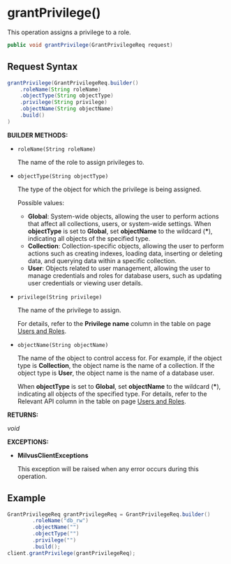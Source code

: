 # grantPrivilege()

This operation assigns a privilege to a role.

```java
public void grantPrivilege(GrantPrivilegeReq request)
```

## Request Syntax

```java
grantPrivilege(GrantPrivilegeReq.builder()
    .roleName(String roleName)
    .objectType(String objectType)
    .privilege(String privilege)
    .objectName(String objectName)
    .build()
)
```

**BUILDER METHODS:**

- `roleName(String roleName)`

    The name of the role to assign privileges to.

- `objectType(String objectType)`

    The type of the object for which the privilege is being assigned.

    Possible values:

    - __Global__: System-wide objects, allowing the user to perform actions that affect all collections, users, or system-wide settings. When __objectType__ is set to __Global__, set __objectName__ to the wildcard (__*__), indicating all objects of the specified type.
    - __Collection__: Collection-specific objects, allowing the user to perform actions such as creating indexes, loading data, inserting or deleting data, and querying data within a specific collection.
    - __User__: Objects related to user management, allowing the user to manage credentials and roles for database users, such as updating user credentials or viewing user details.

- `privilege(String privilege)`

    The name of the privilege to assign. 

    For details, refer to the **Privilege name** column in the table on page [Users and Roles](https://milvus.io/docs/users_and_roles.md).

- `objectName(String objectName)`

    The name of the object to control access for. For example, if the object type is __Collection__, the object name is the name of a collection. If the object type is __User__, the object name is the name of a database user.

    When __objectType__ is set to __Global__, set __objectName__ to the wildcard (__*__), indicating all objects of the specified type. For details, refer to the Relevant API column in the table on page [Users and Roles](https://milvus.io/docs/users_and_roles.md).

**RETURNS:**

*void*

**EXCEPTIONS:**

- **MilvusClientExceptions**

    This exception will be raised when any error occurs during this operation.

## Example

```java
GrantPrivilegeReq grantPrivilegeReq = GrantPrivilegeReq.builder()
        .roleName("db_rw")
        .objectName("")
        .objectType("")
        .privilege("")
        .build();
client.grantPrivilege(grantPrivilegeReq);
```
